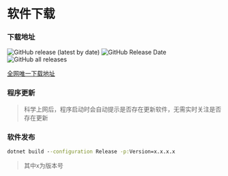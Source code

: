 # 软件下载

### 下载地址

<p align="left">
    <a href="https://github.com/xisuo67/XHS-Spider/releases/latest" style="text-decoration:none">
       <img alt="GitHub release (latest by date)" src="https://img.shields.io/github/v/release/xisuo67/XHS-Spider">
    </a>
    <a href="https://github.com/xisuo67/XHS-Spider/releases/latest" style="text-decoration:none">
       <img alt="GitHub Release Date" src="https://img.shields.io/github/release-date/xisuo67/XHS-Spider">
    </a>
    <a href="https://github.com/xisuo67/XHS-Spider/releases" style="text-decoration:none">
       <img alt="GitHub all releases" src="https://img.shields.io/github/downloads/xisuo67/XHS-Spider/total">
    </a>
</p>

[全网唯一下载地址](https://github.com/xisuo67/XHS-Spider/releases)

### 程序更新

> 科学上网后，程序启动时会自动提示是否存在更新软件，无需实时关注是否存在更新

### 软件发布

```cmd
dotnet build --configuration Release -p:Version=x.x.x.x
```

> 其中x为版本号

